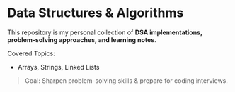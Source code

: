 # Data Structures & Algorithms  

This repository is my personal collection of **DSA implementations, problem-solving approaches, and learning notes**.  

 Covered Topics:  
- Arrays, Strings, Linked Lists  

> Goal: Sharpen problem-solving skills & prepare for coding interviews.  
